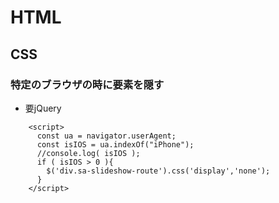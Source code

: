 # HTML
## CSS
### 特定のブラウザの時に要素を隠す
- 要jQuery
```
    <script>
      const ua = navigator.userAgent;
      const isIOS = ua.indexOf("iPhone");
      //console.log( isIOS );
      if ( isIOS > 0 ){
        $('div.sa-slideshow-route').css('display','none');
      }
    </script>
```